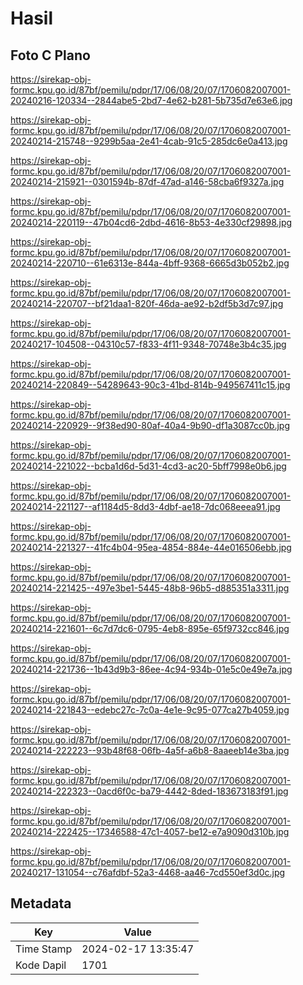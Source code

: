 # Hasil

## Foto C Plano

https://sirekap-obj-formc.kpu.go.id/87bf/pemilu/pdpr/17/06/08/20/07/1706082007001-20240216-120334--2844abe5-2bd7-4e62-b281-5b735d7e63e6.jpg

https://sirekap-obj-formc.kpu.go.id/87bf/pemilu/pdpr/17/06/08/20/07/1706082007001-20240214-215748--9299b5aa-2e41-4cab-91c5-285dc6e0a413.jpg

https://sirekap-obj-formc.kpu.go.id/87bf/pemilu/pdpr/17/06/08/20/07/1706082007001-20240214-215921--0301594b-87df-47ad-a146-58cba6f9327a.jpg

https://sirekap-obj-formc.kpu.go.id/87bf/pemilu/pdpr/17/06/08/20/07/1706082007001-20240214-220119--47b04cd6-2dbd-4616-8b53-4e330cf29898.jpg

https://sirekap-obj-formc.kpu.go.id/87bf/pemilu/pdpr/17/06/08/20/07/1706082007001-20240214-220710--61e6313e-844a-4bff-9368-6665d3b052b2.jpg

https://sirekap-obj-formc.kpu.go.id/87bf/pemilu/pdpr/17/06/08/20/07/1706082007001-20240214-220707--bf21daa1-820f-46da-ae92-b2df5b3d7c97.jpg

https://sirekap-obj-formc.kpu.go.id/87bf/pemilu/pdpr/17/06/08/20/07/1706082007001-20240217-104508--04310c57-f833-4f11-9348-70748e3b4c35.jpg

https://sirekap-obj-formc.kpu.go.id/87bf/pemilu/pdpr/17/06/08/20/07/1706082007001-20240214-220849--54289643-90c3-41bd-814b-949567411c15.jpg

https://sirekap-obj-formc.kpu.go.id/87bf/pemilu/pdpr/17/06/08/20/07/1706082007001-20240214-220929--9f38ed90-80af-40a4-9b90-df1a3087cc0b.jpg

https://sirekap-obj-formc.kpu.go.id/87bf/pemilu/pdpr/17/06/08/20/07/1706082007001-20240214-221022--bcba1d6d-5d31-4cd3-ac20-5bff7998e0b6.jpg

https://sirekap-obj-formc.kpu.go.id/87bf/pemilu/pdpr/17/06/08/20/07/1706082007001-20240214-221127--af1184d5-8dd3-4dbf-ae18-7dc068eeea91.jpg

https://sirekap-obj-formc.kpu.go.id/87bf/pemilu/pdpr/17/06/08/20/07/1706082007001-20240214-221327--41fc4b04-95ea-4854-884e-44e016506ebb.jpg

https://sirekap-obj-formc.kpu.go.id/87bf/pemilu/pdpr/17/06/08/20/07/1706082007001-20240214-221425--497e3be1-5445-48b8-96b5-d885351a3311.jpg

https://sirekap-obj-formc.kpu.go.id/87bf/pemilu/pdpr/17/06/08/20/07/1706082007001-20240214-221601--6c7d7dc6-0795-4eb8-895e-65f9732cc846.jpg

https://sirekap-obj-formc.kpu.go.id/87bf/pemilu/pdpr/17/06/08/20/07/1706082007001-20240214-221736--1b43d9b3-86ee-4c94-934b-01e5c0e49e7a.jpg

https://sirekap-obj-formc.kpu.go.id/87bf/pemilu/pdpr/17/06/08/20/07/1706082007001-20240214-221843--edebc27c-7c0a-4e1e-9c95-077ca27b4059.jpg

https://sirekap-obj-formc.kpu.go.id/87bf/pemilu/pdpr/17/06/08/20/07/1706082007001-20240214-222223--93b48f68-06fb-4a5f-a6b8-8aaeeb14e3ba.jpg

https://sirekap-obj-formc.kpu.go.id/87bf/pemilu/pdpr/17/06/08/20/07/1706082007001-20240214-222323--0acd6f0c-ba79-4442-8ded-183673183f91.jpg

https://sirekap-obj-formc.kpu.go.id/87bf/pemilu/pdpr/17/06/08/20/07/1706082007001-20240214-222425--17346588-47c1-4057-be12-e7a9090d310b.jpg

https://sirekap-obj-formc.kpu.go.id/87bf/pemilu/pdpr/17/06/08/20/07/1706082007001-20240217-131054--c76afdbf-52a3-4468-aa46-7cd550ef3d0c.jpg


## Metadata

| Key        | Value               |
| ---------- | ------------------- |
| Time Stamp | 2024-02-17 13:35:47 |
| Kode Dapil | 1701                |



